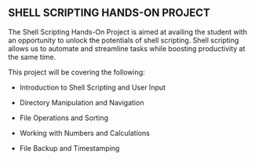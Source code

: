
## SHELL SCRIPTING HANDS-ON PROJECT

The Shell Scripting Hands-On Project is aimed at availing the student with an opportunity to unlock the potentials of shell scripting. Shell scripting allows us to automate and streamline tasks while boosting productivity at the same time.

This project will be covering the following:

- Introduction to Shell Scripting and User Input

- Directory Manipulation and Navigation

- File Operations and Sorting

- Working with Numbers and Calculations

- File Backup and Timestamping



